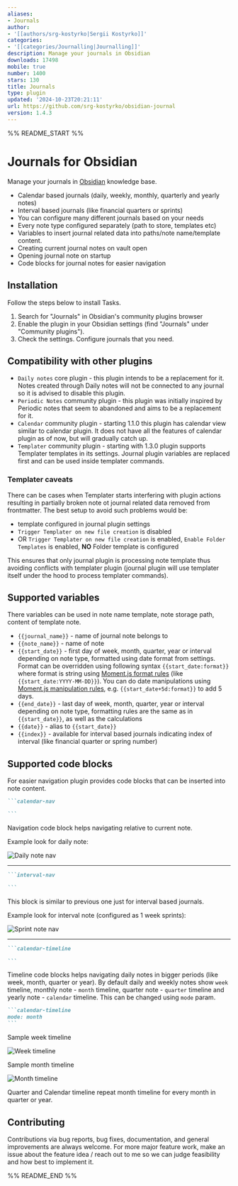 ```yaml
---
aliases:
- Journals
author:
- '[[authors/srg-kostyrko|Sergii Kostyrko]]'
categories:
- '[[categories/Journalling|Journalling]]'
description: Manage your journals in Obsidian
downloads: 17498
mobile: true
number: 1400
stars: 130
title: Journals
type: plugin
updated: '2024-10-23T20:21:11'
url: https://github.com/srg-kostyrko/obsidian-journal
version: 1.4.3
---
```


%% README_START %%

# Journals for Obsidian

Manage your journals in [Obsidian](https://obsidian.md/) knowledge base.

- Calendar based journals (daily, weekly, monthly, quarterly and yearly notes)
- Interval based journals (like financial quarters or sprints)
- You can configure many different journals based on your needs
- Every note type configured separately (path to store, templates etc)
- Variables to insert journal related data into paths/note name/template content.
- Creating current journal notes on vault open
- Opening journal note on startup
- Code blocks for journal notes for easier navigation

## Installation

Follow the steps below to install Tasks.

1. Search for "Journals" in Obsidian's community plugins browser
2. Enable the plugin in your Obsidian settings (find "Journals" under "Community plugins").
3. Check the settings. Configure journals that you need.

## Compatibility with other plugins

- `Daily notes` core plugin - this plugin intends to be a replacement for it. Notes created through Daily notes will not be connected to any journal so it is advised to disable this plugin.
- `Periodic Notes` community plugin - this plugin was initially inspired by Periodic notes that seem to abandoned and aims to be a replacement for it.
- `Calendar` community plugin - starting 1.1.0 this plugin has calendar view similar to calendar plugin. It does not have all the features of calendar plugin as of now, but will gradually catch up.
- `Templater` community plugin - starting with 1.3.0 plugin supports Templater templates in its settings. Journal plugin variables are replaced first and can be used inside templater commands.

### Templater caveats

There can be cases when Templater starts interfering with plugin actions resulting in partially broken note ot journal related data removed from frontmatter.
The best setup to avoid such problems would be:

- template configured in journal plugin settings
- `Trigger Templater on new file creation` is disabled
- OR `Trigger Templater on new file creation` is enabled, `Enable Folder Templates` is enabled, **NO** Folder template is configured

This ensures that only journal plugin is processing note template thus avoiding conflicts with templater plugin (journal plugin will use templater itself under the hood to process templater commands).

## Supported variables

There variables can be used in note name template, note storage path, content of template note.

- `{{journal_name}}` - name of journal note belongs to
- `{{note_name}}` - name of note
- `{{start_date}}` - first day of week, month, quarter, year or interval depending on note type, formatted using date format from settings. Format can be overridden using following syntax `{{start_date:format}}` where format is string using [Moment.js format rules](https://momentjs.com/docs/#/displaying/format/) (like `{{start_date:YYYY-MM-DD}}`). You can do date manipulations using [Moment.js manipulation rules](https://momentjs.com/docs/#/manipulating/add/), e.g. `{{start_date+5d:format}}` to add 5 days.
- `{{end_date}}` - last day of week, month, quarter, year or interval depending on note type, formatting rules are the same as in `{{start_date}}`, as well as the calculations
- `{{date}}` - alias to `{{start_date}}`
- `{{index}}` - available for interval based journals indicating index of interval (like financial quarter or spring number)

## Supported code blocks

For easier navigation plugin provides code blocks that can be inserted into note content.

````markdown
```calendar-nav

```
````

Navigation code block helps navigating relative to current note.

Example look for daily note:

![Daily note nav](https://raw.githubusercontent.com/srg-kostyrko/obsidian-journal/HEAD/assets/daily-nav.png)

---

````markdown
```interval-nav

```
````

This block is similar to previous one just for interval based journals.

Example look for interval note (configured as 1 week sprints):

![Sprint note nav](https://raw.githubusercontent.com/srg-kostyrko/obsidian-journal/HEAD/assets/interval-nav.png)

---

````markdown
```calendar-timeline

```
````

Timeline code blocks helps navigating daily notes in bigger periods (like week, month, quarter or year). By default daily and weekly notes show `week` timeline, monthly note - `month` timeline, quarter note - `quarter` timeline and yearly note - `calendar` timeline. This can be changed using `mode` param.

````markdown
```calendar-timeline
mode: month
```
````

Sample week timeline

![Week timeline](https://raw.githubusercontent.com/srg-kostyrko/obsidian-journal/HEAD/assets/week-timeline.png)

Sample month timeline

![Month timeline](https://raw.githubusercontent.com/srg-kostyrko/obsidian-journal/HEAD/assets/month-timeline.png)

Quarter and Calendar timeline repeat month timeline for every month in quarter or year.

## Contributing

Contributions via bug reports, bug fixes, documentation, and general improvements are always welcome. For more major feature work, make an issue about the feature idea / reach out to me so we can judge feasibility and how best to implement it.


%% README_END %%